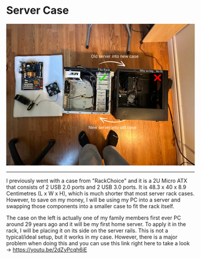 # Server Case 

![FrontCase](/IMAGES/Case.jpg)
<br> 
<hr> 

 I previously went with a case from "RackChoice" and it is a 2U Micro ATX that consists of 2 USB 2.0 ports and 2 USB 3.0 ports. ‎It is 48.3 x 40 x 8.9 Centimetres (L x W x H), which is much shorter that most server rack cases. However, to save on my money, I will be using my PC into a server and swapping those components into a smaller case to fit the rack itself.  

The case on the left is actually one of my family members first ever PC around 29 years ago and it will be my first home server. To apply it in the rack, I will be placing it on its side on the server rails. This is not a typical/ideal setup, but it works in my case. However, there is a major problem when doing this and you can use this link right here to take a look → https://youtu.be/2dZyPcqh6iE



